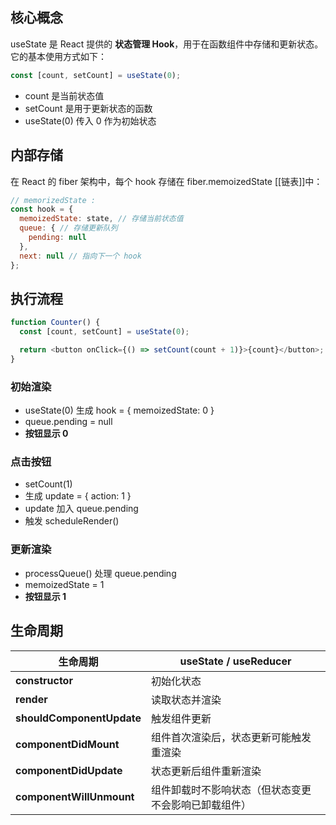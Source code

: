 ## 核心概念
useState 是 React 提供的 **状态管理 Hook**，用于在函数组件中存储和更新状态。它的基本使用方式如下：
```js
const [count, setCount] = useState(0);
```
- count 是当前状态值
- setCount 是用于更新状态的函数
- useState(0) 传入 0 作为初始状态

## 内部存储
在 React 的 fiber 架构中，每个 hook 存储在 fiber.memoizedState [[链表]]中：
```js
// memorizedState :
const hook = {
  memoizedState: state, // 存储当前状态值
  queue: { // 存储更新队列
    pending: null
  },
  next: null // 指向下一个 hook
};
```

## 执行流程
```js
function Counter() {
  const [count, setCount] = useState(0);

  return <button onClick={() => setCount(count + 1)}>{count}</button>;
}
```
### 初始渲染
- useState(0) 生成 hook = { memoizedState: 0 }
- queue.pending = null
- **按钮显示 0**

### 点击按钮
- setCount(1)
- 生成 update = { action: 1 }
- update 加入 queue.pending
- 触发 scheduleRender()

### 更新渲染
- processQueue() 处理 queue.pending
- memoizedState = 1
- **按钮显示 1**


## 生命周期
|**生命周期**|useState **/** useReducer|
|---|---|
|**constructor**|初始化状态|
|**render**|读取状态并渲染|
|**shouldComponentUpdate**|触发组件更新|
|**componentDidMount**|组件首次渲染后，状态更新可能触发重渲染|
|**componentDidUpdate**|状态更新后组件重新渲染|
|**componentWillUnmount**|组件卸载时不影响状态（但状态变更不会影响已卸载组件）|